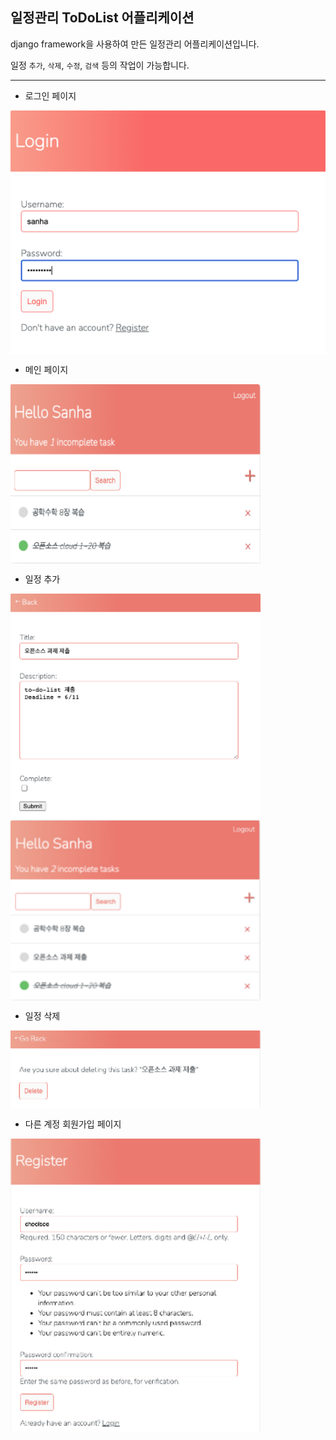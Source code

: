 ## 일정관리 ToDoList 어플리케이션

django framework을 사용하여 만든 일정관리 어플리케이션입니다. 

일정 `추가`, `삭제`, `수정`, `검색` 등의 작업이 가능합니다.

---

- 로그인 페이지

<img align = "center" alt = "login" width="600px" src="/image/account2.png" />


- 메인 페이지

<img align = "center" alt = "account" width="400px" src="/image/account.png" />


- 일정 추가 

<img align = "center" alt = "schedule" width="400px" src="/image/addSchedule.png" />

<br>

<img align = "center" alt = "schedule" width="400px" src="/image/scheduleAdded.png" />


- 일정 삭제

<img align = "center" alt = "Remove" width="400px" src="/image/remove.png" />


- 다른 계정 회원가입 페이지

<img align = "center" alt = "Register" width="400px" src="/image/register.png" />

